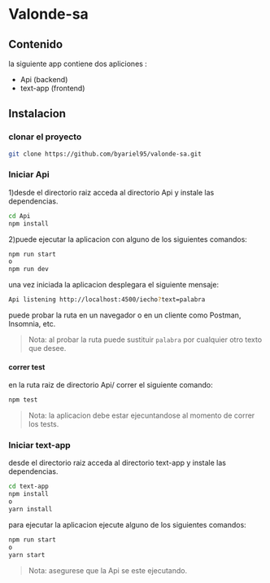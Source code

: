 # Valonde-sa

## Contenido

la siguiente app contiene dos apliciones :

- Api (backend)
- text-app (frontend)

## Instalacion

### clonar el proyecto

```sh
git clone https://github.com/byariel95/valonde-sa.git
```

### Iniciar Api

1)desde el directorio raiz acceda al directorio Api y instale las dependencias.

```sh
cd Api
npm install
```

2)puede ejecutar la aplicacion con alguno de los siguientes comandos:

```sh
npm run start
o
npm run dev
```

una vez iniciada la aplicacion desplegara el siguiente mensaje:

```sh
Api listening http://localhost:4500/iecho?text=palabra
```

puede probar la ruta en un navegador o en un cliente como Postman, Insomnia, etc.

> Nota: al probar la ruta puede sustituir `palabra` por cualquier otro texto que desee.

#### correr test

en la ruta raiz de directorio Api/ correr el siguiente comando:

```sh
npm test
```

> Nota: la aplicacion debe estar ejecuntandose al momento de correr los tests.

### Iniciar text-app

desde el directorio raiz acceda al directorio text-app y instale las dependencias.

```sh
cd text-app
npm install
o
yarn install
```

para ejecutar la aplicacion ejecute alguno de los siguientes comandos:

```sh
npm run start
o
yarn start
```

> Nota: asegurese que la Api se este ejecutando.
